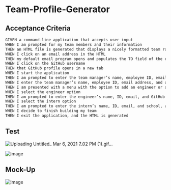 # Team-Profile-Generator




## Acceptance Criteria

```md
GIVEN a command-line application that accepts user input
WHEN I am prompted for my team members and their information
THEN an HTML file is generated that displays a nicely formatted team roster based on user input
WHEN I click on an email address in the HTML
THEN my default email program opens and populates the TO field of the email with the address
WHEN I click on the GitHub username
THEN that GitHub profile opens in a new tab
WHEN I start the application
THEN I am prompted to enter the team manager’s name, employee ID, email address, and office number
WHEN I enter the team manager’s name, employee ID, email address, and office number
THEN I am presented with a menu with the option to add an engineer or an intern or to finish building my team
WHEN I select the engineer option
THEN I am prompted to enter the engineer’s name, ID, email, and GitHub username, and I am taken back to the menu
WHEN I select the intern option
THEN I am prompted to enter the intern’s name, ID, email, and school, and I am taken back to the menu
WHEN I decide to finish building my team
THEN I exit the application, and the HTML is generated

```


## Test


![Uploading Untitled_ Mar 6, 2021 7_02 PM (1).gif…]()


![image](https://user-images.githubusercontent.com/38770396/110227637-3b0cc000-7eaf-11eb-8231-95a4c2676f1e.png)



## Mock-Up

![image](https://user-images.githubusercontent.com/38770396/110228063-f84ce700-7eb2-11eb-88ae-5b96557cc901.png)

